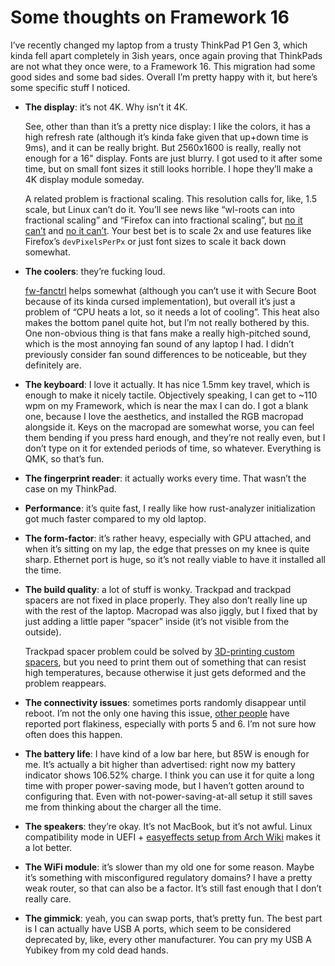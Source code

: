 # Some thoughts on Framework 16

I’ve recently changed my laptop from a trusty ThinkPad P1 Gen 3, which kinda fell apart completely in 3ish years,
once again proving that ThinkPads are not what they once were, to a Framework 16. This migration had some good sides
and some bad sides. Overall I’m pretty happy with it, but here’s some specific stuff I noticed.

* **The display**: it’s not 4K. Why isn’t it 4K.

  See, other than than it’s a pretty nice display: I like the colors, it has a high refresh rate
  (although it’s kinda fake given that up+down time is 9ms), and it can be really bright.
  But 2560x1600 is really, really not enough for a 16" display. Fonts are just blurry. I got used
  to it after some time, but on small font sizes it still looks horrible. I hope they’ll make a 4K
  display module someday.

  A related problem is fractional scaling. This resolution calls for, like, 1.5 scale, but Linux can’t do it.
  You’ll see news like “wl-roots can into fractional scaling” and “Firefox can into fractional scaling”,
  but [no it can’t][sway] and [no it can’t][firefox]. Your best bet is to scale 2x and use features like Firefox’s
  `devPixelsPerPx` or just font sizes to scale it back down somewhat.

  [sway]: https://github.com/swaywm/sway/issues/8117
  [firefox]: https://bugzilla.mozilla.org/show_bug.cgi?id=1849109

* **The coolers**: they’re fucking loud.

  [fw-fanctrl] helps somewhat (although you can’t use it with Secure Boot because of its kinda
  cursed implementation), but overall it’s just a problem of “CPU heats a lot, so it needs a lot
  of cooling”. This heat also makes the bottom panel quite hot, but I’m not really bothered by this.
  One non-obvious thing is that fans make a really high-pitched sound, which is the most annoying
  fan sound of any laptop I had. I didn’t previously consider fan sound differences to be noticeable,
  but they definitely are.

  [fw-fanctrl]: https://github.com/TamtamHero/fw-fanctrl/

* **The keyboard**: I love it actually. It has nice 1.5mm key travel, which is enough to make it nicely
  tactile. Objectively speaking, I can get to ~110 wpm on my Framework, which is near the max I can do.
  I got a blank one, because I love the aesthetics, and installed the RGB macropad alongside it.
  Keys on the macropad are somewhat worse, you can feel them bending if you press hard enough, and they’re
  not really even, but I don’t type on it for extended periods of time, so whatever. Everything is QMK,
  so that’s fun.

* **The fingerprint reader**: it actually works every time. That wasn’t the case on my ThinkPad.

* **Performance**: it’s quite fast, I really like how rust-analyzer initialization got much
  faster compared to my old laptop.

* **The form-factor**: it’s rather heavy, especially with GPU attached, and when it’s sitting on my lap,
  the edge that presses on my knee is quite sharp. Ethernet port is huge, so it’s not really viable to
  have it installed all the time.

* **The build quality**: a lot of stuff is wonky. Trackpad and trackpad spacers are not fixed in place
  properly. They also don’t really line up with the rest of the laptop. Macropad was also jiggly, but
  I fixed that by just adding a little paper “spacer” inside (it’s not visible from the outside). 
  
  Trackpad spacer problem could be solved by [3D-printing custom spacers][spacers], but you need to
  print them out of something that can resist high temperatures, because otherwise it just gets deformed
  and the problem reappears.

  [spacers]: https://www.printables.com/model/804797-framework-laptop-16-trackpad-spacer

* **The connectivity issues**: sometimes ports randomly disappear until reboot. I’m not the only one having this issue,
  [other people][flaky] have reported port flakiness, especially with ports 5 and 6. I’m not sure how
  often does this happen.

  [flaky]: https://community.frame.work/t/some-expansion-ports-are-flaky/55249

* **The battery life**: I have kind of a low bar here, but 85W is enough for me. It’s actually a bit
  higher than advertised: right now my battery indicator shows 106.52% charge. I think you can use it
  for quite a long time with proper power-saving mode, but I haven’t gotten around to configuring that.
  Even with not-power-saving-at-all setup it still saves me from thinking about the charger all the time.

* **The speakers**: they’re okay. It’s not MacBook, but it’s not awful. Linux compatibility mode in UEFI +
  [easyeffects setup from Arch Wiki][easyeffects] makes it a lot better.

  [easyeffects]: https://wiki.archlinux.org/title/Framework_Laptop_16#Easy_Effects

* **The WiFi module**: it’s slower than my old one for some reason. Maybe it’s something with misconfigured
  regulatory domains? I have a pretty weak router, so that can also be a factor. It’s still fast enough that
  I don’t really care.

* **The gimmick**: yeah, you can swap ports, that’s pretty fun. The best part is I can actually have USB A
  ports, which seem to be considered deprecated by, like, every other manufacturer. You can pry my USB A
  Yubikey from my cold dead hands.
